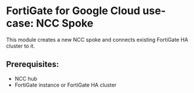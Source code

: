 # FortiGate for Google Cloud use-case: NCC Spoke

This module creates a new NCC spoke and connects existing FortiGate HA cluster to it.

## Prerequisites:

- NCC hub
- FortiGate instance or FortiGate HA cluster
